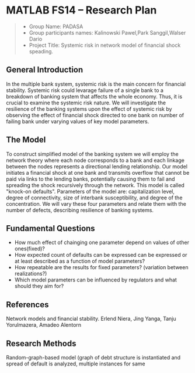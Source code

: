 # MATLAB FS14 – Research Plan
> * Group Name: PADASA
> * Group participants names: Kalinowski Pawel,Park Sanggil,Walser Dario
> * Project Title: Systemic risk in network model of financial shock speading.

## General Introduction
In the multiple bank system, systemic risk is the main concern for financial stability. Systemic risk could levarage failure of a single bank to a breakdown of banking system that affects the whole economy. Thus, it is crucial to examine the systemic risk nature. We will investigate the resilience of the banking systems upon the effect of systemic risk by observing the effect of financial shock directed to one bank on number of failing bank under varying values of key model parameters.

 
## The Model
To construct simplified model of the banking system we will employ the network theory where each node corresponds to a bank and each linkage between the nodes represents a directional lending relationship.
Our model initiates a financial shock at one bank and transmits overflow that cannot be paid via links to the lending banks, potentially causing them to fail and spreading the shock recursively through the network. This model is called "knock-on defaults".
Parameters of the model are: capitalization level, degree of connectivity, size of interbank susceptibility, and degree of the concentration.
We will vary these four parameters and relate them with the number of defects, describing resilience of banking systems.

## Fundamental Questions
* How much effect of chainging one parameter depend on values of other ones(fixed)?
* How expected count of defaults can be expressed can be expressed or at least described as a function of model parameters?
* How repeatable are the results for fixed parameters? (variation between realizations?)
* Which model parameters can be influenced by regulators and what should they aim for?


## References 
Network models and financial stability.
Erlend Niera, Jing Yanga, Tanju Yorulmazera, Amadeo Alentorn

## Research Methods
Random-graph-based model (graph of debt structure is instantiated and spread of default is analyzed, multiple instances for same 

